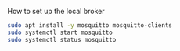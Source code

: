 How to set up the local broker

```bash
sudo apt install -y mosquitto mosquitto-clients
sudo systemctl start mosquitto
sudo systemctl status mosquitto
```